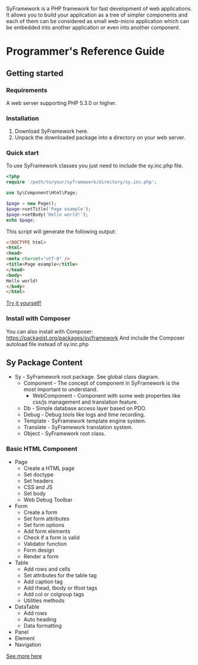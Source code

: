 SyFramework is a PHP framework for fast development of web applications.
It allows you to build your application as a tree of simpler components and each of them can be considered as small web-micro application which can be embedded into another application or even into another component.

# Programmer's Reference Guide

## Getting started

### Requirements

A web server supporting PHP 5.3.0 or higher.

### Installation

1. Download SyFramework here.
2. Unpack the downloaded package into a directory on your web server.

### Quick start

To use SyFramework classes you just need to include the sy.inc.php file.

```php
<?php
require '/path/to/your/syframework/directory/sy.inc.php';

use Sy\Component\Html\Page;

$page = new Page();
$page->setTitle('Page example');
$page->setBody('Hello world!');
echo $page;
```

This script will generate the following output:

```html
<!DOCTYPE html>
<html>
<head>
<meta charset="utf-8" />
<title>Page example</title>
</head>
<body>
Hello world!
</body>
</html>
```

[Try it yourself!](http://syframework.alwaysdata.net/sypage)

### Install with Composer

You can also install with Composer: https://packagist.org/packages/sy/framework And include the Composer autoload file instead of sy.inc.php

## Sy Package Content

* Sy - SyFramework root package. See global class diagram.
  * Component - The concept of component in SyFramework is the most important to understand.
    * WebComponent - Component with some web properties like css/js management and translation feature.
  * Db - Simple database access layer based on PDO.
  * Debug - Debug tools like logs and time recording.
  * Template - SyFramework template engine system.
  * Translate - SyFramework translation system.
  * Object - SyFramework root class.

### Basic HTML Component

* Page
  * Create a HTML page
  * Set doctype
  * Set headers
  * CSS and JS
  * Set body
  * Web Debug Toolbar
* Form
  * Create a form
  * Set form attributes
  * Set form options
  * Add form elements
  * Check if a form is valid
  * Validator function
  * Form design
  * Render a form
* Table
  * Add rows and cells
  * Set attributes for the table tag
  * Add caption tag
  * Add thead, tbody or tfoot tags
  * Add col or colgroup tags
  * Utilities methods
* DataTable
  * Add rows
  * Auto heading
  * Data formatting
* Panel
* Element
* Navigation

[See more here](https://bitbucket.org/syone/syframework/wiki/Home)
